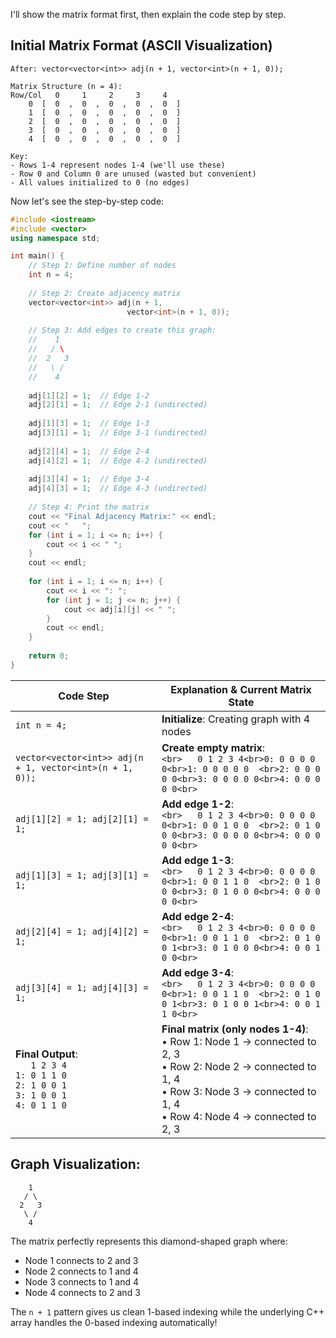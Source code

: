 I'll show the matrix format first, then explain the code step by step.

## Initial Matrix Format (ASCII Visualization)

```
After: vector<vector<int>> adj(n + 1, vector<int>(n + 1, 0));

Matrix Structure (n = 4):
Row/Col   0     1     2     3     4
    0  [  0  ,  0  ,  0  ,  0  ,  0  ]
    1  [  0  ,  0  ,  0  ,  0  ,  0  ]
    2  [  0  ,  0  ,  0  ,  0  ,  0  ]
    3  [  0  ,  0  ,  0  ,  0  ,  0  ]
    4  [  0  ,  0  ,  0  ,  0  ,  0  ]

Key:
- Rows 1-4 represent nodes 1-4 (we'll use these)
- Row 0 and Column 0 are unused (wasted but convenient)
- All values initialized to 0 (no edges)
```

Now let's see the step-by-step code:

```cpp
#include <iostream>
#include <vector>
using namespace std;

int main() {
    // Step 1: Define number of nodes
    int n = 4;
    
    // Step 2: Create adjacency matrix
    vector<vector<int>> adj(n + 1, 
                          vector<int>(n + 1, 0));
    
    // Step 3: Add edges to create this graph:
    //    1
    //   / \
    //  2   3
    //   \ /
    //    4
    
    adj[1][2] = 1;  // Edge 1-2
    adj[2][1] = 1;  // Edge 2-1 (undirected)
    
    adj[1][3] = 1;  // Edge 1-3
    adj[3][1] = 1;  // Edge 3-1 (undirected)
    
    adj[2][4] = 1;  // Edge 2-4
    adj[4][2] = 1;  // Edge 4-2 (undirected)
    
    adj[3][4] = 1;  // Edge 3-4
    adj[4][3] = 1;  // Edge 4-3 (undirected)
    
    // Step 4: Print the matrix
    cout << "Final Adjacency Matrix:" << endl;
    cout << "   ";
    for (int i = 1; i <= n; i++) {
        cout << i << " ";
    }
    cout << endl;
    
    for (int i = 1; i <= n; i++) {
        cout << i << ": ";
        for (int j = 1; j <= n; j++) {
            cout << adj[i][j] << " ";
        }
        cout << endl;
    }
    
    return 0;
}
```

| Code Step | Explanation & Current Matrix State |
|-----------|-----------------------------------|
| `int n = 4;` | **Initialize**: Creating graph with 4 nodes |
| `vector<vector<int>> adj(n + 1, vector<int>(n + 1, 0));` | **Create empty matrix**: <br>```<br>   0 1 2 3 4<br>0: 0 0 0 0 0<br>1: 0 0 0 0 0  <br>2: 0 0 0 0 0<br>3: 0 0 0 0 0<br>4: 0 0 0 0 0<br>``` |
| `adj[1][2] = 1; adj[2][1] = 1;` | **Add edge 1-2**: <br>```<br>   0 1 2 3 4<br>0: 0 0 0 0 0<br>1: 0 0 1 0 0  <br>2: 0 1 0 0 0<br>3: 0 0 0 0 0<br>4: 0 0 0 0 0<br>``` |
| `adj[1][3] = 1; adj[3][1] = 1;` | **Add edge 1-3**: <br>```<br>   0 1 2 3 4<br>0: 0 0 0 0 0<br>1: 0 0 1 1 0  <br>2: 0 1 0 0 0<br>3: 0 1 0 0 0<br>4: 0 0 0 0 0<br>``` |
| `adj[2][4] = 1; adj[4][2] = 1;` | **Add edge 2-4**: <br>```<br>   0 1 2 3 4<br>0: 0 0 0 0 0<br>1: 0 0 1 1 0  <br>2: 0 1 0 0 1<br>3: 0 1 0 0 0<br>4: 0 0 1 0 0<br>``` |
| `adj[3][4] = 1; adj[4][3] = 1;` | **Add edge 3-4**: <br>```<br>   0 1 2 3 4<br>0: 0 0 0 0 0<br>1: 0 0 1 1 0  <br>2: 0 1 0 0 1<br>3: 0 1 0 0 1<br>4: 0 0 1 1 0<br>``` |
| **Final Output**:<br>`   1 2 3 4`<br>`1: 0 1 1 0`<br>`2: 1 0 0 1`<br>`3: 1 0 0 1`<br>`4: 0 1 1 0` | **Final matrix (only nodes 1-4)**: <br>• Row 1: Node 1 → connected to 2, 3<br>• Row 2: Node 2 → connected to 1, 4<br>• Row 3: Node 3 → connected to 1, 4<br>• Row 4: Node 4 → connected to 2, 3 |

## Graph Visualization:

```
    1
   / \
  2   3
   \ /
    4
```

The matrix perfectly represents this diamond-shaped graph where:
- Node 1 connects to 2 and 3
- Node 2 connects to 1 and 4  
- Node 3 connects to 1 and 4
- Node 4 connects to 2 and 3

The `n + 1` pattern gives us clean 1-based indexing while the underlying C++ array handles the 0-based indexing automatically!
